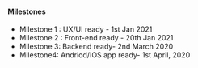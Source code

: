 #### Milestones
- Milestone 1 : UX/UI ready - 1st Jan 2021
- Milestone 2 : Front-end ready - 20th Jan 2021
- Milestone 3:  Backend ready- 2nd March 2020
- Milestone4:  Andriod/IOS app ready- 1st April, 2020
